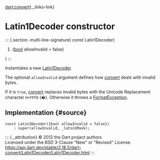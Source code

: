 [dart:convert](../../dart-convert/dart-convert-library){._links-link}

Latin1Decoder constructor
=========================

::: {.section .multi-line-signature}
const Latin1Decoder(

1.  {[bool](../../dart-core/bool-class) allowInvalid = false}

)
:::

Instantiates a new [Latin1Decoder](../latin1decoder-class).

The optional `allowInvalid` argument defines how [convert](convert)
deals with invalid bytes.

If it is `true`, [convert](convert) replaces invalid bytes with the
Unicode Replacement character `U+FFFD` (�). Otherwise it throws a
[FormatException](../../dart-core/formatexception-class).

Implementation {#source}
--------------

``` {.language-dart data-language="dart"}
const Latin1Decoder({bool allowInvalid = false})
    : super(allowInvalid, _latin1Mask);
```

::: {._attribution}
© 2012 the Dart project authors\
Licensed under the BSD 3-Clause \"New\" or \"Revised\" License.\
<https://api.dart.dev/stable/2.18.5/dart-convert/Latin1Decoder/Latin1Decoder.html>
:::
